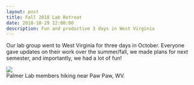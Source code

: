 ```yaml
---
layout: post
title: Fall 2018 Lab Retreat 
date: 2018-10-29 12:00:00
description: Fun and productive 3 days in West Virginia 
---
```


Our lab group went to West Virginia for three days in October. Everyone gave updates on their work over the summer/fall, we made plans for next semester, and importantly, we had a lot of fun!   

<div class="img_row">
    <img class="col bottom" src="{{ site.baseurl }}/assets/img/PalmerLab.jpg">
</div>
<div class="col three caption">
    Palmer Lab members hiking near Paw Paw, WV.
</div>